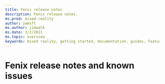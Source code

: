 ```yaml
---
title: Fenix release notes
description: Fenix release notes.
ms.prod: mixed-reality
author: jwmsft
ms.author: jimwalk
ms.date: 3/1/2021
ms.topic: overview
keywords: mixed reality, getting started, documentation, guides, features, holograms
---
```


# Fenix release notes and known issues
